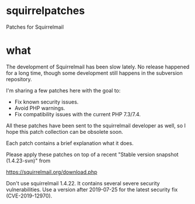 # squirrelpatches
Patches for Squirrelmail

what
====

The development of Squirrelmail has been slow lately. No release happened for a long time,
though some development still happens in the subversion repository.

I'm sharing a few patches here with the goal to:

* Fix known security issues.
* Avoid PHP warnings.
* Fix compatibility issues with the current PHP 7.3/7.4.

All these patches have been sent to the squirrelmail developer as well, so I hope this
patch collection can be obsolete soon.

Each patch contains a brief explanation what it does.

Please apply these patches on top of a recent "Stable version snapshot (1.4.23-svn)" from

 https://squirrelmail.org/download.php

Don't use squirrelmail 1.4.22. It contains several severe security vulnerabilities.
Use a version after 2019-07-25 for the latest security fix (CVE-2019-12970).
